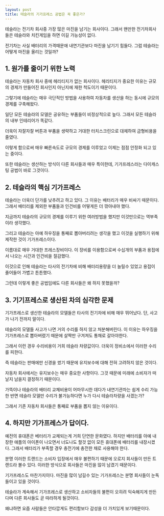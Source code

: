 ```yaml
---
layout: post
title: 테슬라의 기가프레스 공법은 꼭 좋은가?
---
```


테슬라는 전기차 회사중 가장 많은 마진을 남기는 회사이다. 그래서 왠만한 전기차회사들은 테슬라와 치킨게임을 하면 이길 가능성이 없다.

전기차는 사실 배터리의 가격때문애 내연기관보다 마진을 남기기 힘들다. 그럼 테슬라는 어떻게 마진을 올리는 것일까?  


<h2>1. 원가를 줄이기 위한 노력</h2>
테슬라는 자동차 회사 중에 헤리티지가 없는 회사이다. 헤리티지가 중요한 이유는 규모의 경제가 만들어진 회사인지 아닌지에 재한 척도이기 때문이다.

그렇기에 테슬라는 매우 극단적인 방법을 사용하여 자동차를 생산을 하는 동시에 규모의 경제를 구축해왔다. 

일단 모든 테슬라의 모델은 공유하는 부품들이 비정상적으로 높다. 그래서 모든 테슬라의 내부 인테리어가 똑같다. 

더욱이 자잘자잘 버튼과 부품을 생략하고 거대한 터치스크린으로 대체하여 금형비용을 줄였다. 

이렇게 함으로써 매우 빠른속도로 규모의 경제를 이루었고 이제는 점점 안정화 되고 있는 중이다.

또한 테슬라는 생산하는 방식이 다른 회사들과 매우 특이한데, 기가프레스라는 다이캐스팅 공법이 바로 그것이다.



<h2>2. 테슬라의 핵심 기가프레스</h2>
테슬라는 더욱더 단가를 낮추려고 하고 있다. 그 이유는 배터리가 매우 비싸기 때문이다. 그래서 배터리를 제외한 부품들과 인건비를 어떻게든 더 깎아내야 했다.

지금까지 테슬라의 규모의 경제를 이루기 위한 여러방법을 했지만 이것만으로는 역부족이라 생각했다.

그리고 테슬라는 아예 하우징을 통째로 뽑아버리려는 생각을 했고 이것을 실행하기 위해 제작한 것이 기가프레스이다.

이름대로 매우 거대한 프레스장비이다. 이 장비를 이용함으로써 수십개의 부품과 용접에서 나오는 시간과 인건비을 절감했다.

이것으로 인해 테슬라는 타사의 전기차에 비해 배터리용량을 더 늘릴수 있었고 용접이 줄어들어 가볍고 튼튼했다.

그런데 이렇게 좋은 공법임에도 다른 회사들은 왜 하지 못했을까? 



<h2>3. 기기프레스로 생산된 차의 심각한 문제</h2>
기가프레스로 생산한 테슬라의 모델들은 타사의 전기차에 비해 매우 뛰어났다. 단, 사고가 나기 전까지 말이다.

테슬라의 모델들 사고가 나면 거의 수리를 하지 않고 처분해버린다. 이 이유는 하우징을 기가프레스로 뽑아버렸기 때문에 살짝만 구겨져도 통채로 갈아야한다.

그래서 이런 경우 수리비용이 거희 테슬라 차량값이다. 더욱이 정비소에서 이러한 수리를 피한다.

즉 테슬라는 판매에만 신경을 썼기 때문에 유지보수에 대해 전혀 고려하지 않은 것이다.

자동차 회사에서는 유지보수는 매우 중요한 사항이다. 그것 때문에 미래에 소비자가 떠날지 남을지 결정하기 때문이다.

가뜩이나 테슬라의 배터리 교체비용이 어마무시한 데다가 내연기관차는 쉽게 수리 가능한 반면 테슬라 모델만 수리가 불가능하다면 누가 다시 테슬라차량을 사겠는가?

그래서 기존 자동차 회사들은 통째로 부품을 뽑지 않는 이유이다.

  

<h2>4. 하지만 기가프레스가 답이다.</h2>
예전의 휴대폰은 베터리가 교체되는게 거희 단연한 문화였다. 하지만 배터리를 아예 내장한 애플의 아이폰이 나오면서 너도나도 할것 없이 모든 휴대폰에 배터리를 내장시켰다. 그래서 배터리가 부족할 경우 충전기에 충전한 채로 사용해야 한다. 

분명 이러한 트랜드는 소비자 입장에서 매우 불편하기 때문에 오로지 회사들이 만든 트랜드라 볼수 있다. 이러한 방식으로 회사들은 마진을 많이 남겼기 때문이다.

기가프레스도 마찬가지이다. 마진을 많이 남길수 있는 기가프레스는 분명 회사들이 눈독들이고 있을 것이다.

테슬라가 계속해서 기가프레스로 생산하고 소비자들의 불편이 오히려 익숙해지게 만든다며 다른 회사들도 곧 따라하게 될것이다.

왜냐하면 요즘 사람들은 안타깝게도 편리함보다 감성을 더 가치있게 보기때문이다.